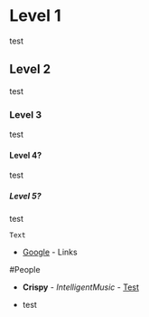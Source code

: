 # Level 1
test
## Level 2
test

### Level 3
test

#### Level 4?
test

##### Level 5?
test


```
Text
```


* [Google](http://www.google.com.sg/) - Links

#People
* **Crispy** - *IntelligentMusic* - [Test](https://github.com/IntelligentMusic)

* test
